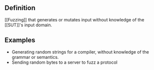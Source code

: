 ## Definition
[[Fuzzing]] that generates or mutates input without knowledge of the [[SUT]]'s input domain.
## Examples
- Generating random strings for a compiler, without knowledge of the grammar or semantics.
- Sending random bytes to a server to fuzz a protocol